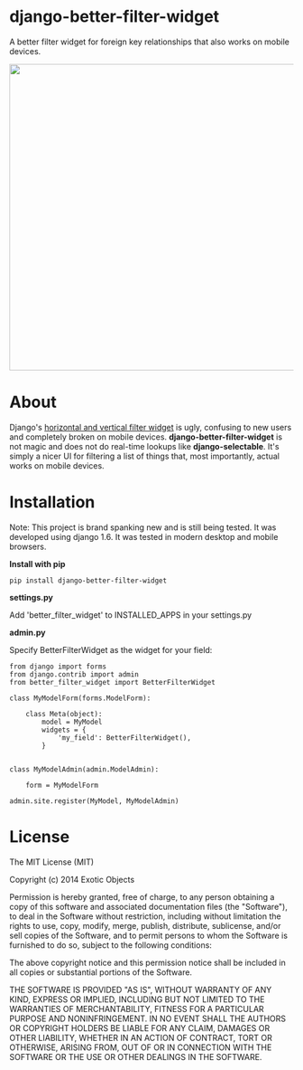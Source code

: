 django-better-filter-widget
===========================

A better filter widget for foreign key relationships that also works on mobile devices.

<img src="http://i.imgur.com/jzKen5h.gif" width="542"/>

# About
Django's [horizontal and vertical filter widget](http://i.imgur.com/RBgrm.png) is ugly, confusing to new users and completely broken on mobile devices. **django-better-filter-widget** is not magic and does not do real-time lookups like **django-selectable**. It's simply a nicer UI for filtering a list of things that, most importantly, actual works on mobile devices.


# Installation

Note: This project is brand spanking new and is still being tested. It was developed using django 1.6. It was tested in modern desktop and mobile browsers.

**Install with pip**

`pip install django-better-filter-widget`

**settings.py**

Add 'better_filter_widget' to INSTALLED_APPS in your settings.py

**admin.py**

Specify BetterFilterWidget as the widget for your field:

	from django import forms
	from django.contrib import admin
	from better_filter_widget import BetterFilterWidget

	class MyModelForm(forms.ModelForm):
	    
	    class Meta(object):
	        model = MyModel
	        widgets = {
	            'my_field': BetterFilterWidget(),
	        }
	       

	class MyModelAdmin(admin.ModelAdmin):

	    form = MyModelForm

	admin.site.register(MyModel, MyModelAdmin)
    

# License

The MIT License (MIT)

Copyright (c) 2014 Exotic Objects

Permission is hereby granted, free of charge, to any person obtaining a copy
of this software and associated documentation files (the "Software"), to deal
in the Software without restriction, including without limitation the rights
to use, copy, modify, merge, publish, distribute, sublicense, and/or sell
copies of the Software, and to permit persons to whom the Software is
furnished to do so, subject to the following conditions:

The above copyright notice and this permission notice shall be included in all
copies or substantial portions of the Software.

THE SOFTWARE IS PROVIDED "AS IS", WITHOUT WARRANTY OF ANY KIND, EXPRESS OR
IMPLIED, INCLUDING BUT NOT LIMITED TO THE WARRANTIES OF MERCHANTABILITY,
FITNESS FOR A PARTICULAR PURPOSE AND NONINFRINGEMENT. IN NO EVENT SHALL THE
AUTHORS OR COPYRIGHT HOLDERS BE LIABLE FOR ANY CLAIM, DAMAGES OR OTHER
LIABILITY, WHETHER IN AN ACTION OF CONTRACT, TORT OR OTHERWISE, ARISING FROM,
OUT OF OR IN CONNECTION WITH THE SOFTWARE OR THE USE OR OTHER DEALINGS IN THE
SOFTWARE.

